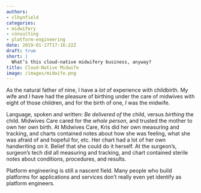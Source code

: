 ```yaml
---
authors:
- clhynfield
categories:
- midwifery
- consulting
- platform-engineering
date: 2019-01-17T17:16:22Z
draft: true
short: |
  What’s this cloud-native midwifery business, anyway? 
title: Cloud-Native Midwife
image: /images/midwife.png
---
```


As the natural father of nine, I have a _lot_ of experience with childbirth. My wife and I have had the pleasure of birthing under the care of midwives with eight of those children, and for the birth of one, _I_ was the midwife. 

Language, spoken and written: _Be delivered of_ the child, versus _birthing_ the child. Midwives Care cared for the _whole person_, and trusted the mother to own her own birth. At Midwives Care, Kris did her own measuring and tracking, and charts contained notes about how she was feeling, what she was afraid of and hopeful for, etc. Her chart had a lot of her own handwriting on it. Belief that she could do it herself. At the surgeon’s, surgeon’s tech did all measuring and tracking, and chart contained sterile notes about conditions, procedures, and results.

Platform engineering is still a nascent field. Many people who build platforms for applications and services don’t really even yet identify as platform engineers. 
